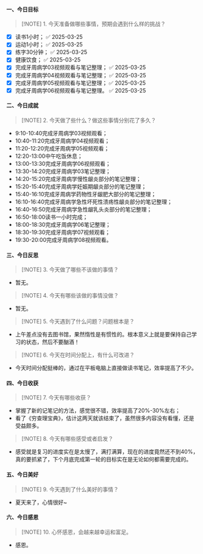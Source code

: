 #### 一、今日目标
> [!NOTE] 1. 今天准备做哪些事情，预期会遇到什么样的挑战？
- [x] 读书1小时； ✅ 2025-03-25
- [x] 运动1小时； ✅ 2025-03-25
- [x] 练字30分钟； ✅ 2025-03-25
- [x] 健康饮食； ✅ 2025-03-25
- [x] 完成牙周病学03视频观看与笔记整理； ✅ 2025-03-25
- [x] 完成牙周病学04视频观看与笔记整理； ✅ 2025-03-25
- [x] 完成牙周病学05视频观看与笔记整理； ✅ 2025-03-25
- [x] 完成牙周病学06视频观看与笔记整理。 ✅ 2025-03-25

#### 二、今日成就
> [!NOTE] 2. 今天做了些什么？做这些事情分别花了多久？
* 9:10-10:40完成牙周病学03视频观看；
* 10:40-11:20完成牙周病学04视频观看；
* 11:20-12:20完成牙周病学05视频观看；
* 12:20-13:00中午吃饭休息；
* 13:00-13:30完成牙周病学06视频观看；
* 13:30-14:20完成牙周病学03笔记整理；
* 14:20-15:20完成牙周病学慢性龈炎部分的笔记整理；
* 15:20-15:40完成牙周病学妊娠期龈炎部分的笔记整理；
* 15:40-16:10完成牙周病学药物性牙龈肥大部分的笔记整理；
* 16:10-16:40完成牙周病学急性坏死性溃疡性龈炎部分的笔记整理；
* 16:40-16:50完成牙周病学急性龈乳头炎部分的笔记整理；
* 16:50-18:00读书一小时完成；
* 18:00-18:30完成牙周病学06笔记整理；
* 18:30-19:30完成牙周病学07视频观看；
* 19:30-20:00完成牙周病学08视频观看。

#### 三、今日反思
> [!NOTE] 3. 今天做了哪些不该做的事情？
* 暂无。
> [!NOTE] 4. 今天有哪些该做的事情没做？
* 暂无。
> [!NOTE] 5. 今天遇到了什么问题？问题根本是？
* 上午差点没有去图书馆，果然惰性是有惯性的。根本意义上就是要保持自己学习的状态，然后不要酗酒！
> [!NOTE] 6. 今天在时间分配上，有什么可改进？
* 今天时间分配挺棒的，通过在平板电脑上直接做读书笔记，效率提高了不少。

#### 四、今日收获
> [!NOTE] 7. 今天有哪些收获？
* 掌握了新的记笔记的方法，感觉很不错，效率提高了20%-30%左右；
* 看了《穷查理宝典》，估计这两天就该结束了，虽然很多内容没有看懂，还是受益颇多。
> [!NOTE] 8. 今天有哪些感受或者启发？
* 感受就是复习的进度实在是太慢了，满打满算，现在的进度竟然还不到40%，真的要抓紧了，下个月底完成第一轮的目标实在是无论如何都需要完成的。

#### 五、今日美好
> [!NOTE] 9. 今天遇到了什么美好的事情？
* 夏天来了，心情很好~

#### 六、今日感恩
> [!NOTE] 10. 心怀感恩，会越来越幸运和富足。
* 感恩。